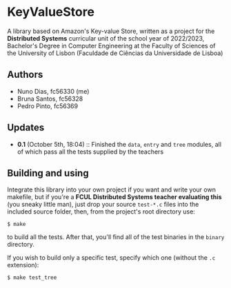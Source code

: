 # KeyValueStore
A library based on Amazon's Key-value Store, written as a project for the **Distributed Systems** curricular unit of the school year of 2022/2023, Bachelor's Degree in Computer Engineering at the Faculty of Sciences of the University of Lisbon (Faculdade de Ciências da Universidade de Lisboa)
## Authors
- Nuno Dias, fc56330 (me)
- Bruna Santos, fc56328
- Pedro Pinto, fc56369
## Updates
- **0.1** (October 5th, 18:04) :: Finished the `data`, `entry` and `tree` modules, all of which pass all the tests supplied by the teachers

## Building and using
Integrate this library into your own project if you want and write your own makefile, but if you're a **FCUL Distributed Systems teacher evaluating this** (you sneaky little man), just drop your source `test-*.c` files into the included source folder, then, from the project's root directory use:
```
$ make
```
to build all the tests. After that, you'll find all of the test binaries in the `binary` directory.

If you wish to build only a specific test, specify which one (without the `.c` extension):
```
$ make test_tree
```